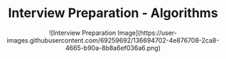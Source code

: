 # <div align="center">Interview Preparation - Algorithms</div>

<div align="center" width=500 height=500>![Interview Preparation Image](https://user-images.githubusercontent.com/69259692/136694702-4e876708-2ca8-4665-b90a-8b8a6ef036a6.png)</div>
